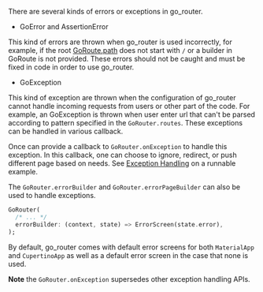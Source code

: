 There are several kinds of errors or exceptions in go_router.

* GoError and AssertionError 

This kind of errors are thrown when go_router is used incorrectly, for example, if the root
[GoRoute.path](https://pub.dev/documentation/go_router/latest/go_router/GoRoute/path.html) does
not start with `/` or a builder in GoRoute is not provided. These errors should not be caught and
must be fixed in code in order to use go_router.

* GoException

This kind of exception are thrown when the configuration of go_router cannot handle incoming requests
from users or other part of the code. For example, an GoException is thrown when user enter url that
can't be parsed according to pattern specified in the `GoRouter.routes`. These exceptions can be
handled in various callback.

Once can provide a callback to `GoRouter.onException` to handle this exception. In this callback,
one can choose to ignore, redirect, or push different page based on needs.
See [Exception Handling](https://github.com/flutter/packages/blob/main/packages/go_router/example/lib/exception_handling.dart)
on a runnable example.

The `GoRouter.errorBuilder` and `GoRouter.errorPageBuilder` can also be used to handle exceptions.
```dart
GoRouter(
  /* ... */
  errorBuilder: (context, state) => ErrorScreen(state.error),
);
```

By default, go_router comes with default error screens for both `MaterialApp`
and `CupertinoApp` as well as a default error screen in the case that none is
used.

**Note** the `GoRouter.onException` supersedes other exception handling APIs.